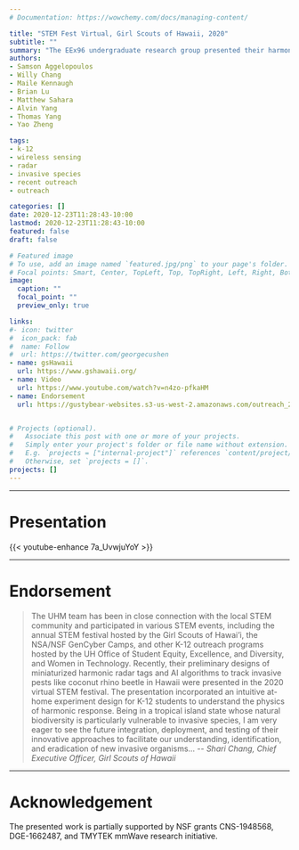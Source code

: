```yaml
---
# Documentation: https://wowchemy.com/docs/managing-content/

title: "STEM Fest Virtual, Girl Scouts of Hawaii, 2020"
subtitle: ""
summary: "The EEx96 undergraduate research group presented their harmonic radar system for coconut rhinoceros beetle (CRB) tracking in the Girl Scouts of Hawaii's 2020 STEM festival."
authors:
- Samson Aggelopoulos
- Willy Chang
- Maile Kennaugh
- Brian Lu
- Matthew Sahara
- Alvin Yang
- Thomas Yang
- Yao Zheng

tags:
- k-12
- wireless sensing
- radar
- invasive species
- recent outreach
- outreach

categories: []
date: 2020-12-23T11:28:43-10:00
lastmod: 2020-12-23T11:28:43-10:00
featured: false
draft: false

# Featured image
# To use, add an image named `featured.jpg/png` to your page's folder.
# Focal points: Smart, Center, TopLeft, Top, TopRight, Left, Right, BottomLeft, Bottom, BottomRight.
image:
  caption: ""
  focal_point: ""
  preview_only: true

links:
#- icon: twitter
#  icon_pack: fab
#  name: Follow
#  url: https://twitter.com/georgecushen
- name: gsHawaii
  url: https://www.gshawaii.org/
- name: Video
  url: https://www.youtube.com/watch?v=n4zo-pfkaHM
- name: Endorsement
  url: https://gustybear-websites.s3-us-west-2.amazonaws.com/outreach_2020_gsh_stem_festival/Support+for+UH+Manoa+Team+in+Competition+for+National+AI+Research+Institutes+2020+12+02+SC.pdf


# Projects (optional).
#   Associate this post with one or more of your projects.
#   Simply enter your project's folder or file name without extension.
#   E.g. `projects = ["internal-project"]` references `content/project/deep-learning/index.md`.
#   Otherwise, set `projects = []`.
projects: []
---
```

***
# Presentation
{{< youtube-enhance 7a_UvwjuYoY >}}

***

# Endorsement
> The UHM team has been in close connection with the local STEM community and participated in various STEM events, including the annual STEM festival hosted by the Girl Scouts of Hawai’i, the NSA/NSF GenCyber Camps, and other K-12 outreach programs hosted by the UH Office of Student Equity, Excellence, and Diversity, and Women in Technology. Recently, their preliminary designs of miniaturized harmonic radar tags and AI algorithms to track invasive pests like coconut rhino beetle in Hawaii were presented in the 2020 virtual STEM festival. The presentation incorporated an intuitive at-home experiment design for K-12 students to understand the physics of harmonic response. Being in a tropical island state whose natural biodiversity is particularly vulnerable to invasive species, I am very eager to see the future integration, deployment, and testing of their innovative approaches to facilitate our understanding, identification, and eradication of new invasive organisms...
> -- <cite>Shari Chang, Chief Executive Officer, Girl Scouts of Hawaii </cite>

***
# Acknowledgement
The presented work is partially supported by NSF grants CNS-1948568, DGE-1662487, and
TMYTEK mmWave research initiative.
